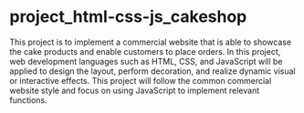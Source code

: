 # project_html-css-js_cakeshop
This project is to implement a commercial website that is able to showcase the cake products and enable customers to place orders. In this project, web development languages such as HTML, CSS, and JavaScript will be applied to design the layout, perform decoration, and realize dynamic visual or interactive effects. This project will follow the common commercial website style and focus on using JavaScript to implement relevant functions.  
